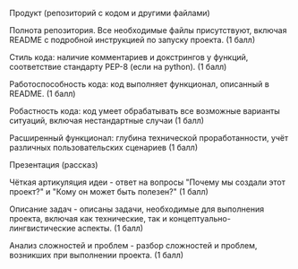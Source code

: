 Продукт (репозиторий с кодом и другими файлами)

Полнота репозитория. Все необходимые файлы присутствуют, включая README с подробной инструкцией по запуску проекта. (1 балл)

Стиль кода: наличие комментариев и докстрингов у функций, соответствие стандарту PEP-8 (если на python). (1 балл)

Работоспособность кода: код выполняет функционал, описанный в README. (1 балл)

Робастность кода: код умеет обрабатывать все возможные варианты ситуаций, включая нестандартные случаи (1 балл)

Расширенный функционал: глубина технической проработанности, учёт различных пользовательских сценариев (1 балл)

Презентация (рассказ)

Чёткая артикуляция идеи - ответ на вопросы "Почему мы создали этот проект?" и "Кому он может быть полезен?" (1 балл)

Описание задач - описаны задачи, необходимые для выполнения проекта, включая как технические, так и концептуально-лингвистические аспекты. (1 балл)

Анализ сложностей и проблем - разбор сложностей и проблем, возникших при выполнении проекта. (1 балл)